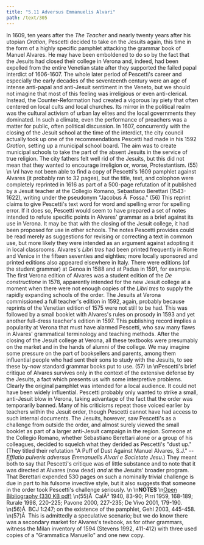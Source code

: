 ```yaml
---
title: "5.11 Adversus Emmanuelis Alvari"
path: /text/305
---
```

In 1609, ten years after the <em>The Teacher</em> and nearly twenty years after his utopian <em>Oration</em>, Pescetti decided to take on the Jesuits again, this time in the form of a highly specific pamphlet attacking the grammar book of Manuel Alvares. He may have been emboldened to do so by the fact that the Jesuits had closed their college in Verona and, indeed, had been expelled from the entire Venetian state after they supported the failed papal interdict of 1606-1607. The whole later period of Pescetti's career and especially the early decades of the seventeenth century were an age of intense anti-papal and anti-Jesuit sentiment in the Veneto, but we should not imagine that most of this feeling was irreligious or even anti-clerical. Instead, the Counter-Reformation had created a vigorous lay piety that often centered on local cults and local churches. Its mirror in the political realm was the cultural activism of urban lay elites and the local governments they dominated. In such a climate, even the performance of preachers was a matter for public, often political discussion. In 1607, concurrently with the closing of the Jesuit school at the time of the interdict, the city council actually took up one of the recommendations Pescetti had made in his 1592 <em>Oration</em>, setting up a municipal school board. The aim was to create municipal schools to take the part of the absent Jesuits in the service of true religion. The city fathers felt well rid of the Jesuits, but this did not mean that they wanted to encourage irreligion or, worse, Protestantism. (55)\n\nI have not been able to find a copy of Pescetti's 1609 pamphlet against Alvares (it probably ran to 32 pages), but the title, text, and colophon were completely reprinted in 1616 as part of a 500-page refutation of it published by a Jesuit teacher at the Collegio Romano, Sebastiano Berettari (1543-1622), writing under the pseudonym "Jacobus Ã  Fossa." (56) This reprint claims to give Pescetti's text word for word and spelling error for spelling error. If it does so, Pescetti would seem to have prepared a set of notes intended to refute specific points in Alvares' grammar as a brief against its use in Verona. It may be that with the closing of the Jesuit college, it had been proposed for use in other schools. The notes Pescetti provides could be read merely as suggestions for revising or correcting a text in common use, but more likely they were intended as an argument against adopting it in local classrooms. Alvares's <em>Libri tres</em> had been printed frequently in Rome and Venice in the fifteen seventies and eighties; more locally sponsored and printed editions also appeared elsewhere in Italy. There were editions (of the student grammar) at Genoa in 1588 and at Padua in 1591, for example. The first Verona edition of Alvares was a student edition of the <em>De constructione</em> in 1578, apparently intended for the new Jesuit college at a moment when there were not enough copies of the <em>Libri tres</em> to supply the rapidly expanding schools of the order. The Jesuits at Verona commissioned a full teacher's edition in 1592, again, probably because reprints of the Venetian edition of 1575 were not still to be had. This was followed by a small booklet with Alvares's rules on prosody in 1593 and yet another full-dress teacher's edition in 1597. This publishing record implies a popularity at Verona that must have alarmed Pescetti, who saw many flaws in Alvares' grammatical terminology and teaching methods. After the closing of the Jesuit college at Verona, all these textbooks were presumably on the market and in the hands of alumni of the college. We may imagine some pressure on the part of booksellers and parents, among them influential people who had sent their sons to study with the Jesuits, to see these by-now standard grammar books put to use. (57)\n\nPescetti's brief critique of Alvares survives only in the context of the extensive defense by the Jesuits, a fact which presents us with some interpretive problems. Clearly the original pamphlet was intended for a local audience. It could not have been widely influential. Pescetti probably only wanted to strike a small, anti-Jesuit blow in Verona, taking advantage of the fact that the order was temporarily banned. Many of his criticisms repeat those voiced earlier by teachers within the Jesuit order, though Pescetti cannot have had access to such internal documents. The Jesuits, however, saw Pescetti's as a challenge from outside the order, and almost surely viewed the small booklet as part of a larger anti-Jesuit campaign in the region. Someone at the Collegio Romano, whether Sebastiano Berettari alone or a group of his colleagues, decided to squelch what they derided as Pescetti's "dust up." (They titled their refutation "A Puff of Dust Against Manuel Alvares, S.J." -- <em>Efflatio pulveris adversus Emmanuelis Alvari e Societate Jesu</em>.) They meant both to say that Pescetti's critique was of little substance and to note that it was directed at Alvares (now dead) <em>and</em> at the Jesuits' broader program. That Berettari expended 530 pages on such a nominally trivial challenge is due in part to his fulsome invective style, but it also suggests that someone in the order took Pescetti's challenge seriously.\n\n<strong>NOTES</strong>\n<a href="http://www.humanismforsale.org/bibliography.pdf" target="new">Open Bibliography (330 KB pdf)</a>\n(55)Â  CalÃ² 1940, 83-90; Pirri 1959, 168-189; Rurale 1998, 220-225; Pavone 2000, 227-235; De Vivo 2001, 179-190.\n(56)Â  BCJ 1:247; on the existence of the pamphlet, Gehl 2003, 445-458.\n(57)Â  This is admittedly a speculative scenario; but we do know there was a secondary market for Alvares's texbook, as for other grammars, witness the Milan inventory of 1594 (Stevens 1992, 411-412) with three used copies of a "Grammatica Manuello" and one new copy.
